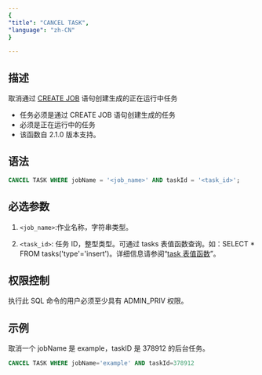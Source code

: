 ```yaml
---
{
"title": "CANCEL TASK",
"language": "zh-CN"
}

---
```


<!--
Licensed to the Apache Software Foundation (ASF) under one
or more contributor license agreements.  See the NOTICE file
distributed with this work for additional information
regarding copyright ownership.  The ASF licenses this file
to you under the Apache License, Version 2.0 (the
"License"); you may not use this file except in compliance
with the License.  You may obtain a copy of the License at

  http://www.apache.org/licenses/LICENSE-2.0

Unless required by applicable law or agreed to in writing,
software distributed under the License is distributed on an
"AS IS" BASIS, WITHOUT WARRANTIES OR CONDITIONS OF ANY
KIND, either express or implied.  See the License for the
specific language governing permissions and limitations
under the License.
-->

## 描述
取消通过 [CREATE JOB](../../../sql-manual/sql-statements/job/CREATE-JOB) 语句创建生成的正在运行中任务

- 任务必须是通过 CREATE JOB 语句创建生成的任务
- 必须是正在运行中的任务
- 该函数自 2.1.0 版本支持。

##  语法

```sql
CANCEL TASK WHERE jobName = '<job_name>' AND taskId = '<task_id>';
```

## 必选参数

1. `<job_name>`:作业名称，字符串类型。 

2. `<task_id>`: 任务 ID，整型类型。可通过 tasks 表值函数查询。如：SELECT * FROM tasks('type'='insert')。详细信息请参阅“[task 表值函数](../../../sql-manual/sql-functions/table-valued-functions/tasks)”。

## 权限控制

执行此 SQL 命令的用户必须至少具有 ADMIN_PRIV 权限。

## 示例

取消一个 jobName 是 example，taskID 是 378912 的后台任务。

```sql
CANCEL TASK WHERE jobName='example' AND taskId=378912
```